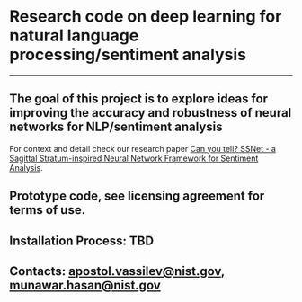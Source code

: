 # Research code on deep learning for natural language processing/sentiment analysis
---
## The goal of this project is to explore ideas for improving the accuracy and robustness of neural networks for NLP/sentiment analysis
For context and detail check our research paper [Can you tell? SSNet - a Sagittal Stratum-inspired Neural Network
  Framework for Sentiment Analysis](https://arxiv.org/abs/2006.12958).

## Prototype code, see licensing agreement for terms of use.

## Installation Process: TBD

## Contacts: apostol.vassilev@nist.gov, munawar.hasan@nist.gov



